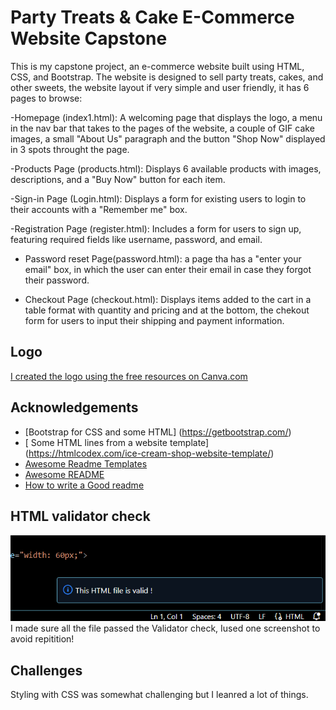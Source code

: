 
# Party Treats & Cake E-Commerce Website Capstone

This is my capstone project, an e-commerce website built using HTML, CSS, and Bootstrap. The website is designed to sell party treats, cakes, and other sweets, the website layout if very simple and user friendly, it has 6 pages to browse:

-Homepage (index1.html): A welcoming page that displays the logo, a menu in the nav bar that takes to the pages of the website, a couple of GIF cake images, a small "About Us" paragraph and the button "Shop Now" displayed in 3 spots throught the page.

-Products Page (products.html): Displays 6 available products with images, descriptions, and a "Buy Now" button for each item.

-Sign-in Page (Login.html): Displays a form for existing users to login to their accounts with a "Remember me" box.

-Registration Page (register.html): Includes a form for users to sign up, featuring required fields like username, password, and email.

- Password reset Page(password.html): a page tha has a "enter your email" box, in which the user can enter their email in case they forgot their password.

- Checkout Page (checkout.html): Displays items added to the cart in a table format with quantity and pricing and at the bottom, the chekout form for users to input their shipping and payment information.

## Logo 
[I created the logo using the free resources on Canva.com](style/logo2.png)

## Acknowledgements

 - [Bootstrap for CSS and some HTML] (https://getbootstrap.com/)
 - [ Some HTML lines from a website template] (https://htmlcodex.com/ice-cream-shop-website-template/)
 - [Awesome Readme Templates](https://awesomeopensource.com/project/elangosundar/awesome-README-templates)
 - [Awesome README](https://github.com/matiassingers/awesome-readme)
 - [How to write a Good readme](https://bulldogjob.com/news/449-how-to-write-a-good-readme-for-your-github-project)

## HTML validator check 

![Screenshot image for validator check](screenshot/validatorcheck.png) 
I made sure all the file passed the Validator check, Iused one screenshot to avoid repitition!

## Challenges
Styling with CSS was somewhat challenging but I leanred a lot of things.